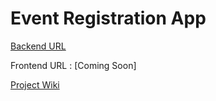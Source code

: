 # Event Registration App
 
 [Backend URL](https://eventregistration-backend-st.herokuapp.com/)

Frontend URL : [Coming Soon]

[Project Wiki](https://github.com/seantan22/event-registration-app/wiki)
